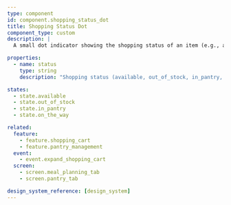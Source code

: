 ```yaml
---
type: component
id: component.shopping_status_dot
title: Shopping Status Dot
component_type: custom
description: |
  A small dot indicator showing the shopping status of an item (e.g., available, out of stock, in pantry, on the way) in the shopping cart or meal plan.

properties:
  - name: status
    type: string
    description: "Shopping status (available, out_of_stock, in_pantry, on_the_way)."

states:
  - state.available
  - state.out_of_stock
  - state.in_pantry
  - state.on_the_way

related:
  feature:
    - feature.shopping_cart
    - feature.pantry_management
  event:
    - event.expand_shopping_cart
  screen:
    - screen.meal_planning_tab
    - screen.pantry_tab

design_system_reference: [design_system]
---
```

